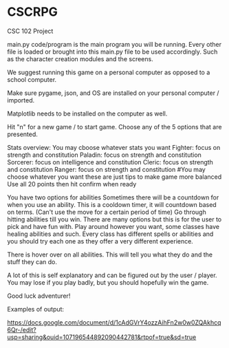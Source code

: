 # CSCRPG
CSC 102 Project

main.py code/program is the main program you will be running. Every other file is loaded or brought into this main.py file to be used accordingly. Such as the character creation modules and the screens.

We suggest running this game on a personal computer as opposed to a school computer.

Make sure pygame, json, and OS are installed on your personal computer / imported.

Matplotlib needs to be installed on the computer as well.

Hit "n" for a new game / to start game. Choose any of the 5 options that are presented.

Stats overview: You may cboose whatever stats you want Fighter: focus on strength and constitution Paladin: focus on strength and constitution Sorcerer: focus on intelligence and constitution Cleric: focus on strength and constitution Ranger: focus on strength and constitution #You may choose whatever you want these are just tips to make game more balanced Use all 20 points then hit confirm when ready

You have two options for abilities Sometimes there will be a countdown for when you use an ability. This is a cooldown timer, it will countdown based on terms. (Can't use the move for a certain period of time) Go through hitting abilities till you win. There are many options but this is for the user to pick and have fun with. Play around however you want, some classes have healing abilities and such. Every class has different spells or abilities and you should try each one as they offer a very different experience.

There is hover over on all abilities. This will tell you what they do and the stuff they can do.

A lot of this is self explanatory and can be figured out by the user / player. You may lose if you play badly, but you should hopefully win the game.

Good luck adventurer!

Examples of output:

https://docs.google.com/document/d/1cAdGVrY4ozzAihFn2w0w0ZQAkhcq6Qr-/edit?usp=sharing&ouid=107196544892090442781&rtpof=true&sd=true
